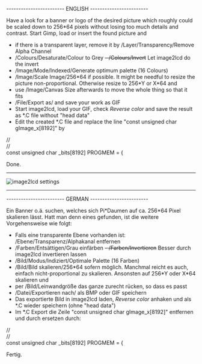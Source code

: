 ------------------------ ENGLISH ------------------------

Have a look for a banner or logo of the desired picture which roughly could
be scaled down to 256\*64 pixels without losing too much details and contrast.
Start Gimp, load or insert the found picture and

- if there is a transparent layer, remove it by /Layer/Transparency/Remove Alpha Channel
- /Colours/Desaturate/Colour to Grey
~~- /Colours/Invert~~ Let image2lcd do the invert
- /Image/Mode/Indexed/Generate optimum palette (16 Colours)
- /Image/Scale Image/256\*64 if possible. It might be needful to resize
  the picture non-proportional. Otherwise resize to 256\*Y or X\*64 and
- use /Image/Canvas Size afterwards to move the whole thing so that it fits
- /File/Export as/ and save your work as GIF
- Start image2lcd, load your GIF, check *Reverse color* and save the result as \*.C file
  without "head data"
- Edit the created \*.C file and replace the line
  "const unsigned char gImage_x[8192]" by

//  
//  
const unsigned char _bits[8192] PROGMEM = {

Done.
------------------------ ------ ------------------------
![image2lcd settings](https://github.com/venice1200/MiSTer_tty2oled/blob/main/Pictures/image2lcd.png?raw=true)
------------------------ ------ ------------------------

------------------------ GERMAN ------------------------

Ein Banner o.ä. suchen, welches sich Pi\*Daumen auf ca. 256\*64 Pixel skalieren
lässt. Hatt man denn eines gefunden, ist die weitere Vorgehensweise wie folgt:

- Falls eine transparente Ebene vorhanden ist: /Ebene/Transparenz/Alphakanal
  entfernen
- /Farben/Entsättigen/Grau einfärben
~~- /Farben/Invertieren~~ Besser durch image2lcd invertieren lassen
- /Bild/Modus/Indiziert/Optimale Palette (16 Farben)
- /Bild/Bild skalieren/256\*64 sofern möglich. Manchmal reicht es auch, einfach
  nicht-proportional zu skalieren. Ansonsten auf 256\*Y oder X\*64 skalieren und
- per /Bild/Leinwandgröße das ganze zurecht rücken, so dass es passt
- /Datei/Exportieren nach/ als BMP oder GIF speichern
- Das exportierte Bild in image2lcd laden, *Reverse color* anhaken und als \*.C wieder speichern
  (ohne "head data")
- Im \*.C Export die Zeile "const unsigned char gImage_x[8192]" entfernen und
  durch ersetzen durch:

//  
//  
const unsigned char _bits[8192] PROGMEM = {

Fertig.
